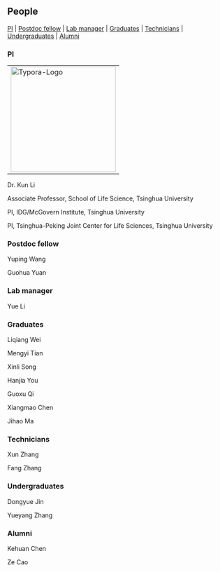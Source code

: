 ## People

[PI](#pi) | [Postdoc fellow](#postdoc-fellow) | [Lab manager](#lab-manager) | [Graduates](#graduates) | [Technicians](#technicians) | [Undergraduates](#undergraduates) | [Alumni](#alumni) 

### PI

<div><table frame=void>	<!--用了<div>进行封装-->
	<tr>
        <td><div>	<!--每个格子内是图片加标题-->
        	<img src="https://www.life.tsinghua.edu.cn/__local/A/FB/1A/83B4CD84B6D5ED58F76F13B9225_1301032F_7617F.jpg"
                 alt="Typora-Logo"
                 height="240"/>	<!--高度设置-->
        	<br>	<!--换行-->
        </div></td>    
</table></div>

Dr. Kun Li

Associate Professor, School of Life Science, Tsinghua University

PI, IDG/McGovern Institute, Tsinghua University

PI, Tsinghua-Peking Joint Center for Life Sciences, Tsinghua University

### Postdoc fellow
Yuping Wang

Guohua Yuan

### Lab manager
Yue Li

### Graduates
Liqiang Wei

Mengyi Tian

Xinli Song

Hanjia You

Guoxu Qi

Xiangmao Chen

Jihao Ma

### Technicians
Xun Zhang

Fang Zhang

### Undergraduates
Dongyue Jin

Yueyang Zhang

### Alumni
Kehuan Chen

Ze Cao
